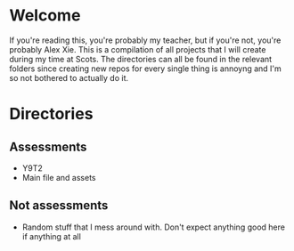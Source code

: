# Welcome
If you're reading this, you're probably my teacher, but if you're not, you're probably Alex Xie.
This is a compilation of all projects that I will create during my time at Scots.
The directories can all be found in the relevant folders since creating new repos for every single thing is annoyng and I'm so not bothered to actually do it.
# Directories
## Assessments
- Y9T2
 - Main file and assets
## Not assessments
- Random stuff that I mess around with. Don't expect anything good here if anything at all